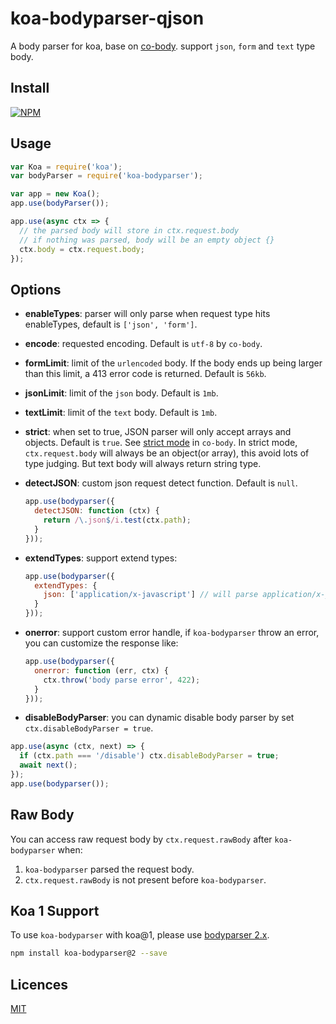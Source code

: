 koa-bodyparser-qjson
====================

A body parser for koa, base on [co-body](https://github.com/tj/co-body). support `json`, `form` and `text` type body.

## Install

[![NPM](https://nodei.co/npm/koa-bodyparser.png?downloads=true)](https://nodei.co/npm/koa-bodyparser/)

## Usage

```js
var Koa = require('koa');
var bodyParser = require('koa-bodyparser');

var app = new Koa();
app.use(bodyParser());

app.use(async ctx => {
  // the parsed body will store in ctx.request.body
  // if nothing was parsed, body will be an empty object {}
  ctx.body = ctx.request.body;
});
```

## Options

* **enableTypes**: parser will only parse when request type hits enableTypes, default is `['json', 'form']`.
* **encode**: requested encoding. Default is `utf-8` by `co-body`.
* **formLimit**: limit of the `urlencoded` body. If the body ends up being larger than this limit, a 413 error code is returned. Default is `56kb`.
* **jsonLimit**: limit of the `json` body. Default is `1mb`.
* **textLimit**: limit of the `text` body. Default is `1mb`.
* **strict**: when set to true, JSON parser will only accept arrays and objects. Default is `true`. See [strict mode](https://github.com/cojs/co-body#options) in `co-body`. In strict mode, `ctx.request.body` will always be an object(or array), this avoid lots of type judging. But text body will always return string type.
* **detectJSON**: custom json request detect function. Default is `null`.

  ```js
  app.use(bodyparser({
    detectJSON: function (ctx) {
      return /\.json$/i.test(ctx.path);
    }
  }));
  ```

* **extendTypes**: support extend types:

  ```js
  app.use(bodyparser({
    extendTypes: {
      json: ['application/x-javascript'] // will parse application/x-javascript type body as a JSON string
    }
  }));
  ```

* **onerror**: support custom error handle, if `koa-bodyparser` throw an error, you can customize the response like:

  ```js
  app.use(bodyparser({
    onerror: function (err, ctx) {
      ctx.throw('body parse error', 422);
    }
  }));
  ```

* **disableBodyParser**: you can dynamic disable body parser by set `ctx.disableBodyParser = true`.

```js
app.use(async (ctx, next) => {
  if (ctx.path === '/disable') ctx.disableBodyParser = true;
  await next();
});
app.use(bodyparser());
```

## Raw Body

You can access raw request body by `ctx.request.rawBody` after `koa-bodyparser` when:

1. `koa-bodyparser` parsed the request body.
2. `ctx.request.rawBody` is not present before `koa-bodyparser`.

## Koa 1 Support

To use `koa-bodyparser` with koa@1, please use [bodyparser 2.x](https://github.com/koajs/bodyparser/tree/2.x).

```bash
npm install koa-bodyparser@2 --save
```

## Licences

[MIT](LICENSE)

